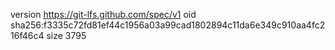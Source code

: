 version https://git-lfs.github.com/spec/v1
oid sha256:f3335c72fd81ef44c1956a03a99cad1802894c11da6e349c910aa4fc216f46c4
size 3795

